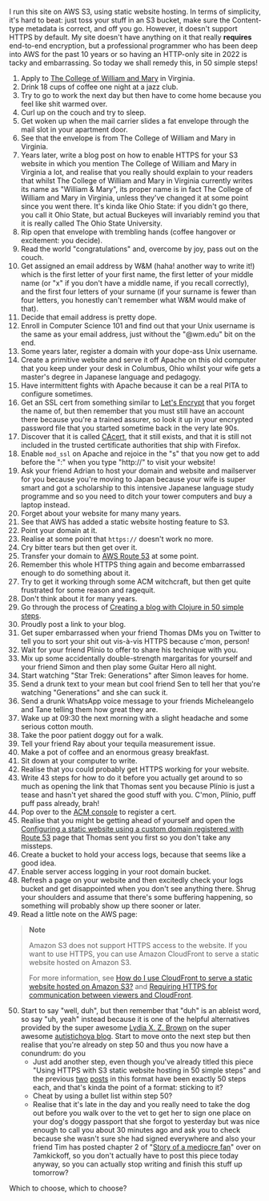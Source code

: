 I run this site on AWS S3, using static website hosting. In terms of simplicity,
it's hard to beat: just toss your stuff in an S3 bucket, make sure the
Content-type metadata is correct, and off you go. However, it doesn't support
HTTPS by default. My site doesn't have anything on it that really **requires**
end-to-end encryption, but a professional programmer who has been deep into AWS
for the past 10 years or so having an HTTP-only site in 2022 is tacky and
embarrassing. So today we shall remedy this, in 50 simple steps!

1. Apply to [The College of William and Mary](https://www.wm.edu/) in Virginia.
2. Drink 18 cups of coffee one night at a jazz club.
3. Try to go to work the next day but then have to come home because you feel
   like shit warmed over.
4. Curl up on the couch and try to sleep.
5. Get woken up when the mail carrier slides a fat envelope through the mail
   slot in your apartment door.
6. See that the envelope is from The College of William and Mary in Virginia.
7. Years later, write a blog post on how to enable HTTPS for your S3 website in
   which you mention The College of William and Mary in Virginia a lot, and
   realise that you really should explain to your readers that whilst The
   College of William and Mary in Virginia currently writes its name as "William
   & Mary", its proper name is in fact The College of William and Mary in
   Virginia, unless they've changed it at some point since you went there. It's
   kinda like Ohio State: if you didn't go there, you call it Ohio State, but
   actual Buckeyes will invariably remind you that it is really called The Ohio
   State University.
8. Rip open that envelope with trembling hands (coffee hangover or excitement:
   you decide).
9. Read the world "congratulations" and, overcome by joy, pass out on the couch.
10. Get assigned an email address by W&M (haha! another way to write it!) which
    is the first letter of your first name, the first letter of your middle name
    (or "x" if you don't have a middle name, if you recall correctly), and the
    first four letters of your surname (if your surname is fewer than four
    letters, you honestly can't remember what W&M would make of that).
11. Decide that email address is pretty dope.
12. Enroll in Computer Science 101 and find out that your Unix username is the
    same as your email address, just without the "@wm.edu" bit on the end.
13. Some years later, register a domain with your dope-ass Unix username.
14. Create a primitive website and serve it off Apache on this old computer that
    you keep under your desk in Columbus, Ohio whilst your wife gets a master's
    degree in Japanese language and pedagogy.
15. Have intermittent fights with Apache because it can be a real PITA to
    configure sometimes.
16. Get an SSL cert from something similar to [Let's
    Encrypt](https://letsencrypt.org/) that you forget the name of, but then
    remember that you must still have an account there because you're a trained
    assurer, so look it up in your encrypted password file that you started
    sometime back in the very late 90s.
17. Discover that it is called [CAcert](http://www.cacert.org/), that it still
    exists, and that it is still not included in the trusted certificate
    authorities that ship with Firefox.
18. Enable `mod_ssl` on Apache and rejoice in the "s" that you now get to add
    before the ":" when you type "http://" to visit your website!
19. Ask your friend Adrian to host your domain and website and mailserver for
    you because you're moving to Japan because your wife is super smart and got
    a scholarship to this intensive Japanese language study programme and so you
    need to ditch your tower computers and buy a laptop instead.
20. Forget about your website for many many years.
21. See that AWS has added a static website hosting feature to S3.
22. Point your domain at it.
23. Realise at some point that `https://` doesn't work no more.
24. Cry bitter tears but then get over it.
25. Transfer your domain to [AWS Route 53](https://aws.amazon.com/route53/) at
    some point.
26. Remember this whole HTTPS thing again and become embarrassed enough to do
    something about it.
27. Try to get it working through some ACM witchcraft, but then get quite
    frustrated for some reason and ragequit.
28. Don't think about it for many years.
29. Go through the process of [Creating a blog with Clojure in 50 simple
    steps](http://jmglov.net/blog/2022-06-17-creating-a-blog-with-clojure.html).
30. Proudly post a link to your blog.
31. Get super embarrassed when your friend Thomas DMs you on Twitter to tell you
    to sort your shit out vis-à-vis HTTPS because c'mon, person!
32. Wait for your friend Plínio to offer to share his technique with you.
33. Mix up some accidentally double-strength margaritas for yourself and your
    friend Simon and then play some Guitar Hero all night.
34. Start watching "Star Trek: Generations" after Simon leaves for home.
35. Send a drunk text to your mean but cool friend Sen to tell her that you're
    watching "Generations" and she can suck it.
36. Send a drunk WhatsApp voice message to your friends Micheleangelo and Tane
    telling them how great they are.
37. Wake up at 09:30 the next morning with a slight headache and some serious
    cotton mouth.
38. Take the poor patient doggy out for a walk.
39. Tell your friend Ray about your tequila measurement issue.
40. Make a pot of coffee and an enormous greasy breakfast.
41. Sit down at your computer to write.
42. Realise that you could probably get HTTPS working for your website.
43. Write 43 steps for how to do it before you actually get around to so much as
    opening the link that Thomas sent you because Plínio is just a tease and
    hasn't yet shared the good stuff with you. C'mon, Plínio, puff puff pass
    already, brah!
44. Pop over to the [ACM
    console](https://us-east-1.console.aws.amazon.com/acm/home?region=us-east-1#/welcome)
    to register a cert.
45. Realise that you might be getting ahead of yourself and open the [Configuring
    a static website using a custom domain registered with Route
    53](https://docs.aws.amazon.com/AmazonS3/latest/userguide/website-hosting-custom-domain-walkthrough.html)
    page that Thomas sent you first so you don't take any missteps.
46. Create a bucket to hold your access logs, because that seems like a good
    idea.
47. Enable server access logging in your root domain bucket.
48. Refresh a page on your website and then excitedly check your logs bucket and
    get disappointed when you don't see anything there. Shrug your shoulders and
    assume that there's some buffering happening, so something will probably
    show up there sooner or later.
49. Read a little note on the AWS page:
> **Note**
>
> Amazon S3 does not support HTTPS access to the website. If you want to use
HTTPS, you can use Amazon CloudFront to serve a static website hosted on
Amazon S3.
>
> For more information, see [How do I use CloudFront to serve a static website
hosted on Amazon
S3?](https://aws.amazon.com/premiumsupport/knowledge-center/cloudfront-serve-static-website/)
and [Requiring HTTPS for communication between viewers and
CloudFront](https://docs.aws.amazon.com/AmazonCloudFront/latest/DeveloperGuide/using-https-viewers-to-cloudfront.html).
50. Start to say "well, duh", but then remember that "duh" is an ableist word,
    so say "uh, yeah" instead because it is one of the helpful alternatives
    provided by the super awesome [Lydia X. Z.
    Brown](https://twitter.com/autistichoya) on the super awesome [autistichoya
    blog](https://www.autistichoya.com/p/ableist-words-and-terms-to-avoid.html).
    Start to move onto the next step but then realise that you're already on
    step 50 and thus you now have a conundrum: do you
    - Just add another step, even though you've already titled this piece "Using
      HTTPS with S3 static website hosting in 50 simple steps" and the previous
      [two](http://jmglov.net/blog/2022-06-17-creating-a-blog-with-clojure.html)
      [posts](http://jmglov.net/blog/2022-06-20-installing-steam-on-nixos.html)
      in this format have been exactly 50 steps each, and that's kinda the point
      of a format: sticking to it?
    - Cheat by using a bullet list within step 50?
    - Realise that it's late in the day and you really need to take the dog out
      before you walk over to the vet to get her to sign one place on your dog's
      doggy passport that she forgot to yesterday but was nice enough to call
      you about 30 minutes ago and ask you to check because she wasn't sure she
      had signed everywhere and also your friend Tim has posted chapter 2 of
      "[Story of a mediocre
      fan](https://7amkickoff.com/index.php/2022/06/23/story-of-a-mediocre-fan-chapter-2/)"
      over on 7amkickoff, so you don't actually have to post this piece today
      anyway, so you can actually stop writing and finish this stuff up
      tomorrow?

Which to choose, which to choose?
